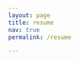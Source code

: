 ```yaml
---
layout: page
title: resume
nav: true
permalink: /resume

---
```

<object data="assets/pdf/Copy of Resume_SafiyyahBachar-forwebsite.pdf" width="800" height="800" type='application/pdf'/>
